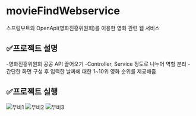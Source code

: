 # movieFindWebservice
스프링부트와 OpenApi(영화진흥위원회)를 이용한 영화 관련 웹 서비스

## ✅프로젝트 설명

-영화진흥위원회 공공 API 끌어오기
-Controller, Service 정도로 나누어 역할 분리
-간단한 화면 구성 후 입력한 날짜에 대한 1~10위 영화 순위를 제공해줌

## ✅프로젝트 실행
![무비1](https://github.com/devwookim/movieFindWebservice/assets/123798587/6fe2b6ee-eec3-4727-a47f-884615b8e850)
![무비2](https://github.com/devwookim/movieFindWebservice/assets/123798587/502c8a3e-667b-47c7-810d-6b2d2f6f193f)
![무비3](https://github.com/devwookim/movieFindWebservice/assets/123798587/cb962de5-5afd-40f4-9951-d7e9882ca120)
